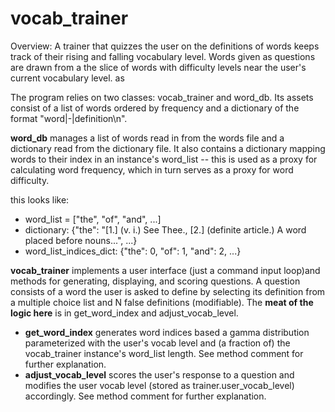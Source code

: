 # vocab_trainer

Overview: A trainer that quizzes the user on the definitions of
words keeps track of their rising and falling vocabulary level.
Words given as questions are drawn from a the slice of words with
difficulty levels near the user's current vocabulary level.
as 

The program relies on two classes: vocab_trainer and word_db.
Its assets consist of a list of words ordered by frequency
and a dictionary of the format "word|-|definition\n".

**word_db** manages a list of words read in from the words
file and a dictionary read from the dictionary file.
It also contains a dictionary mapping words to their index in
an instance's word_list -- this is used as a proxy for calculating
word frequency, which in turn serves as a proxy for word difficulty.

this looks like:
- word_list = ["the", "of", "and", ...]
- dictionary: {"the": "[1.] (v. i.) See Thee., [2.] (definite article.) A word placed before nouns...", ...}
- word_list_indices_dict: {"the": 0, "of": 1, "and": 2, ...}

**vocab_trainer** implements a user interface (just a command input
loop)and methods for generating, displaying, and scoring questions.
A question consists of a word the user is asked to define by selecting
its definition from a multiple choice list and N false definitions
(modifiable). The **meat of the logic here** is in get_word_index and
adjust_vocab_level.

- **get_word_index** generates word indices based a gamma distribution
parameterized with the user's vocab level and (a fraction of)
the vocab_trainer instance's word_list length. See method comment
for further explanation.
- **adjust_vocab_level** scores the user's response to a question and
modifies the user vocab level (stored as trainer.user_vocab_level)
accordingly. See method comment for further explanation.
